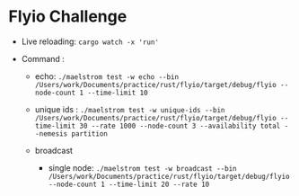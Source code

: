 # Flyio Challenge

- Live reloading: `cargo watch -x 'run'`

- Command :

  - echo: `./maelstrom test -w echo --bin /Users/work/Documents/practice/rust/flyio/target/debug/flyio --node-count 1 --time-limit 10`

  - unique ids : `./maelstrom test -w unique-ids --bin /Users/work/Documents/practice/rust/flyio/target/debug/flyio --time-limit 30 --rate 1000 --node-count 3 --availability total --nemesis partition`

  - broadcast
    - single node: `./maelstrom test -w broadcast --bin /Users/work/Documents/practice/rust/flyio/target/debug/flyio --node-count 1 --time-limit 20 --rate 10`
